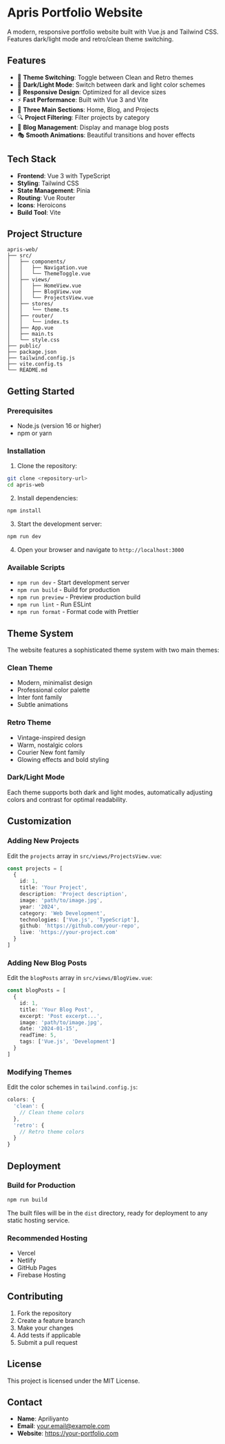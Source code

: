 # Apris Portfolio Website

A modern, responsive portfolio website built with Vue.js and Tailwind CSS. Features dark/light mode and retro/clean theme switching.

## Features

- 🎨 **Theme Switching**: Toggle between Clean and Retro themes
- 🌙 **Dark/Light Mode**: Switch between dark and light color schemes
- 📱 **Responsive Design**: Optimized for all device sizes
- ⚡ **Fast Performance**: Built with Vue 3 and Vite
- 🎯 **Three Main Sections**: Home, Blog, and Projects
- 🔍 **Project Filtering**: Filter projects by category
- 📝 **Blog Management**: Display and manage blog posts
- 🎭 **Smooth Animations**: Beautiful transitions and hover effects

## Tech Stack

- **Frontend**: Vue 3 with TypeScript
- **Styling**: Tailwind CSS
- **State Management**: Pinia
- **Routing**: Vue Router
- **Icons**: Heroicons
- **Build Tool**: Vite

## Project Structure

```
apris-web/
├── src/
│   ├── components/
│   │   ├── Navigation.vue
│   │   └── ThemeToggle.vue
│   ├── views/
│   │   ├── HomeView.vue
│   │   ├── BlogView.vue
│   │   └── ProjectsView.vue
│   ├── stores/
│   │   └── theme.ts
│   ├── router/
│   │   └── index.ts
│   ├── App.vue
│   ├── main.ts
│   └── style.css
├── public/
├── package.json
├── tailwind.config.js
├── vite.config.ts
└── README.md
```

## Getting Started

### Prerequisites

- Node.js (version 16 or higher)
- npm or yarn

### Installation

1. Clone the repository:
```bash
git clone <repository-url>
cd apris-web
```

2. Install dependencies:
```bash
npm install
```

3. Start the development server:
```bash
npm run dev
```

4. Open your browser and navigate to `http://localhost:3000`

### Available Scripts

- `npm run dev` - Start development server
- `npm run build` - Build for production
- `npm run preview` - Preview production build
- `npm run lint` - Run ESLint
- `npm run format` - Format code with Prettier

## Theme System

The website features a sophisticated theme system with two main themes:

### Clean Theme
- Modern, minimalist design
- Professional color palette
- Inter font family
- Subtle animations

### Retro Theme
- Vintage-inspired design
- Warm, nostalgic colors
- Courier New font family
- Glowing effects and bold styling

### Dark/Light Mode
Each theme supports both dark and light modes, automatically adjusting colors and contrast for optimal readability.

## Customization

### Adding New Projects
Edit the `projects` array in `src/views/ProjectsView.vue`:

```typescript
const projects = [
  {
    id: 1,
    title: 'Your Project',
    description: 'Project description',
    image: 'path/to/image.jpg',
    year: '2024',
    category: 'Web Development',
    technologies: ['Vue.js', 'TypeScript'],
    github: 'https://github.com/your-repo',
    live: 'https://your-project.com'
  }
]
```

### Adding New Blog Posts
Edit the `blogPosts` array in `src/views/BlogView.vue`:

```typescript
const blogPosts = [
  {
    id: 1,
    title: 'Your Blog Post',
    excerpt: 'Post excerpt...',
    image: 'path/to/image.jpg',
    date: '2024-01-15',
    readTime: 5,
    tags: ['Vue.js', 'Development']
  }
]
```

### Modifying Themes
Edit the color schemes in `tailwind.config.js`:

```javascript
colors: {
  'clean': {
    // Clean theme colors
  },
  'retro': {
    // Retro theme colors
  }
}
```

## Deployment

### Build for Production
```bash
npm run build
```

The built files will be in the `dist` directory, ready for deployment to any static hosting service.

### Recommended Hosting
- Vercel
- Netlify
- GitHub Pages
- Firebase Hosting

## Contributing

1. Fork the repository
2. Create a feature branch
3. Make your changes
4. Add tests if applicable
5. Submit a pull request

## License

This project is licensed under the MIT License.

## Contact

- **Name**: Apriliyanto
- **Email**: your.email@example.com
- **Website**: https://your-portfolio.com 